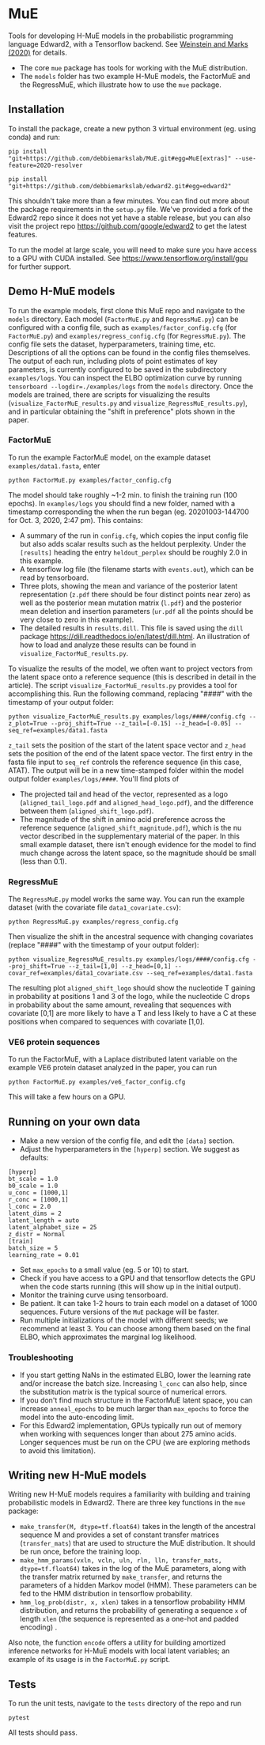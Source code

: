 

# MuE
Tools for developing H-MuE models in the probabilistic programming language Edward2, with a Tensorflow backend. See  [Weinstein and Marks (2020)](https://www.biorxiv.org/content/10.1101/2020.07.31.231381v1) for details.

 - The core `mue` package has tools for working with the MuE distribution.
 - The `models` folder has two example H-MuE models, the FactorMuE and the RegressMuE, which illustrate how to use the `mue` package.


## Installation

To install the package, create a new python 3 virtual environment (eg. using conda) and run:

    pip install "git+https://github.com/debbiemarkslab/MuE.git#egg=MuE[extras]" --use-feature=2020-resolver

    pip install "git+https://github.com/debbiemarkslab/edward2.git#egg=edward2"

This shouldn't take more than a few minutes. You can find out more about the package requirements in the `setup.py` file. We've provided a fork of the Edward2 repo since it does not yet have a stable release, but you can also visit the project repo https://github.com/google/edward2 to get the latest features.

To run the model at large scale, you will need to make sure you have access to a GPU with CUDA installed. See https://www.tensorflow.org/install/gpu for further support.

## Demo H-MuE models

To run the example models, first clone this MuE repo and navigate to the `models` directory.
Each model (`FactorMuE.py` and `RegressMuE.py`) can be configured with a config file, such as `examples/factor_config.cfg` (for `FactorMuE.py`) and  `examples/regress_config.cfg` (for `RegressMuE.py`). The config file sets the dataset, hyperparameters, training time, etc. Descriptions of all the options can be found in the config files themselves.
The output of each run, including plots of point estimates of key parameters, is currently configured to be saved in the subdirectory `examples/logs`.
You can inspect the ELBO optimization curve by running `tensorboard --logdir=./examples/logs` from the `models` directory.
Once the models are trained, there are scripts for visualizing the results (`visualize_FactorMuE_results.py` and `visualize_RegressMuE_results.py`), and in particular obtaining the "shift in preference" plots shown in the paper.

### FactorMuE

To run the example FactorMuE model, on the example dataset `examples/data1.fasta`, enter

    python FactorMuE.py examples/factor_config.cfg

The model should take roughly ~1-2 min. to finish the training run (100 epochs). In `examples/logs` you should find a new folder, named with a timestamp corresponding the when the run began (eg. 20201003-144700 for Oct. 3, 2020, 2:47 pm). This contains:

 - A summary of the run in `config.cfg`, which copies the input config file but also adds scalar results such as the heldout perplexity. Under the `[results]` heading the entry `heldout_perplex` should be roughly 2.0 in this example.
 - A tensorflow log file (the filename starts with `events.out`), which can be read by tensorboard.
 - Three plots, showing the mean and variance of the posterior latent representation (`z.pdf` there should be four distinct points near zero) as well as the posterior mean mutation matrix (`l.pdf`) and the posterior mean deletion and insertion parameters (`ur.pdf` all the points should be very close to zero in this example).
 - The detailed results in `results.dill`. This file is saved using the `dill` package https://dill.readthedocs.io/en/latest/dill.html. An illustration of how to load and analyze these results can be found in `visualize_FactorMuE_results.py`.

To visualize the results of the model, we often want to project vectors from the latent space onto a reference sequence (this is described in detail in the article). The script `visualize_FactorMuE_results.py` provides a tool for accomplishing this. Run the following command, replacing "####" with the timestamp of your output folder:

    python visualize_FactorMuE_results.py examples/logs/####/config.cfg --z_plot=True --proj_shift=True --z_tail=[-0.15] --z_head=[-0.05] --seq_ref=examples/data1.fasta

`z_tail` sets the position of the start of the latent space vector and `z_head` sets the position of the end of the latent space vector. The first entry in the fasta file input to `seq_ref` controls the reference sequence (in this case, ATAT).  The output will be in a new time-stamped folder within the model output folder `examples/logs/####`.  You'll find plots of
 - The projected tail and head of the vector, represented as a logo (`aligned_tail_logo.pdf` and `aligned_head_logo.pdf`), and the difference between them (`aligned_shift_logo.pdf`).
 - The magnitude of the shift in amino acid preference across the reference sequence (`aligned_shift_magnitude.pdf`), which is the nu vector described in the supplementary material of the paper. In this small example dataset, there isn't enough evidence for the model to find much change across the latent space, so the magnitude should be small (less than 0.1).

### RegressMuE
The `RegressMuE.py` model works the same way. You can run the example dataset (with the covariate file `data1_covariate.csv`):

    python RegressMuE.py examples/regress_config.cfg

Then visualize the shift in the ancestral sequence with changing covariates (replace "####" with the timestamp of your output folder):

    python visualize_RegressMuE_results.py examples/logs/####/config.cfg --proj_shift=True --z_tail=[1,0] --z_head=[0,1] --covar_ref=examples/data1_covariate.csv --seq_ref=examples/data1.fasta

The resulting plot `aligned_shift_logo` should show the nucleotide T gaining in probability at positions 1 and 3 of the logo, while the nucleotide C drops in probability about the same amount, revealing that sequences with covariate [0,1] are more likely to have a T and less likely to have a C at these positions when compared to sequences with covariate [1,0].

### VE6 protein sequences

To run the FactorMuE, with a Laplace distributed latent variable on the example VE6 protein dataset analyzed in the paper, you can run

    python FactorMuE.py examples/ve6_factor_config.cfg

This will take a few hours on a GPU.
## Running on your own data

 - Make a new version of the config file, and edit the `[data]` section.
 - Adjust the hyperparameters in the `[hyperp]` section. We suggest as defaults:


>

    [hyperp]
    bt_scale = 1.0
    b0_scale = 1.0
    u_conc = [1000,1]
    r_conc = [1000,1]
    l_conc = 2.0
    latent_dims = 2
    latent_length = auto
    latent_alphabet_size = 25
    z_distr = Normal
    [train]
    batch_size = 5
    learning_rate = 0.01

 - Set `max_epochs` to a small value (eg. 5 or 10) to start.
 - Check if you have access to a GPU and that tensorflow detects the GPU when the code starts running (this will show up in the initial output).
 - Monitor the training curve using tensorboard.
 - Be patient. It can take 1-2 hours to train each model on a dataset of 1000 sequences. Future versions of the `MuE` package will be faster.
 - Run multiple initializations of the model with different seeds; we recommend at least 3. You can choose among them based on the final ELBO, which approximates the marginal log likelihood.

### Troubleshooting

 - If you start getting NaNs in the estimated ELBO, lower the learning rate and/or increase the batch size. Increasing `l_conc` can also help, since the substitution matrix is the typical source of numerical errors.
 - If you don't find much structure in the FactorMuE latent space, you can increase `anneal_epochs` to be much larger than `max_epochs` to force the model into the auto-encoding limit.
 - For this Edward2 implementation, GPUs typically run out of memory when working with sequences longer than about 275 amino acids. Longer sequences must be run on the CPU (we are exploring methods to avoid this limitation).


## Writing new H-MuE models

Writing new H-MuE models requires a familiarity with building and training probabilistic models in Edward2.
There are three key functions in the `mue` package:

 - `make_transfer(M, dtype=tf.float64)` takes in the length of the ancestral sequence M and provides a set of constant transfer matrices (`transfer_mats`) that are used to structure the MuE distribution. It should be run once, before the training loop.
 - `make_hmm_params(vxln, vcln, uln, rln, lln, transfer_mats, dtype=tf.float64)` takes in the log of the MuE parameters, along with the transfer matrix returned by `make_transfer`, and returns the parameters of a hidden Markov model (HMM). These parameters can be fed to the HMM distribution in tensorflow probability.
 - `hmm_log_prob(distr, x, xlen)` takes in a tensorflow probability HMM distribution, and returns the probability of generating a sequence `x` of length `xlen` (the sequence is represented as a one-hot and padded encoding) .

Also note, the function `encode` offers a utility for building amortized inference networks for H-MuE models with local latent variables; an example of its usage is in the `FactorMuE.py` script.

## Tests
To run the unit tests, navigate to the `tests` directory of the repo and run

	pytest

All tests should pass.
